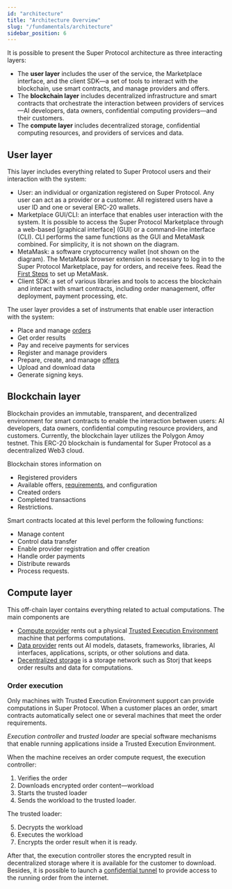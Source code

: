 ```yaml
---
id: "architecture"
title: "Architecture Overview"
slug: "/fundamentals/architecture"
sidebar_position: 6
---
```


It is possible to present the Super Protocol architecture as three interacting layers:

- The **user layer** includes the user of the service, the Marketplace interface, and the client SDK—a set of tools to interact with the blockchain, use smart contracts, and manage providers and offers.
- The **blockchain layer** includes decentralized infrastructure and smart contracts that orchestrate the interaction between providers of services—AI developers, data owners, confidential computing providers—and their customers.
- The **compute layer** includes decentralized storage, confidential computing resources, and providers of services and data.

## User layer

This layer includes everything related to Super Protocol users and their interaction with the system:

- User: an individual or organization registered on Super Protocol. Any user can act as a provider or a customer. All registered users have a user ID and one or several ERC-20 wallets.
- Marketplace GUI/CLI: an interface that enables user interaction with the system. It is possible to access the Super Protocol Marketplace through a web-based [graphical interface] (GUI) or a command-line interface (CLI). CLI performs the same functions as the GUI and MetaMask combined. For simplicity, it is not shown on the diagram. 
- MetaMask: a software cryptocurrency wallet (not shown on the diagram). The MetaMask browser extension is necessary to log in to the Super Protocol Marketplace, pay for orders, and receive fees. Read the [First Steps](/developers/marketplace/first-steps/) to set up MetaMask.
- Client SDK: a set of various libraries and tools to access the blockchain and interact with smart contracts, including order management, offer deployment, payment processing, etc.


The user layer provides a set of instruments that enable user interaction with the system:

- Place and manage [orders](/developers/fundamentals/orders)
- Get order results
- Pay and receive payments for services
- Register and manage providers
- Prepare, create, and manage [offers](/developers/fundamentals/offers)
- Upload and download data
- Generate signing keys.

## Blockchain layer

Blockchain provides an immutable, transparent, and decentralized environment for smart contracts to enable the interaction between users: AI developers, data owners, confidential computing resource providers, and customers. Currently, the blockchain layer utilizes the Polygon Amoy testnet. This ERC-20 blockchain is fundamental for Super Protocol as a decentralized Web3 cloud.

Blockchain stores information on

- Registered providers
- Available offers, [requirements](/developers/fundamentals/slots), and configuration
- Created orders
- Completed transactions
- Restrictions.

Smart contracts located at this level perform the following functions:

- Manage content
- Control data transfer
- Enable provider registration and offer creation
- Handle order payments
- Distribute rewards
- Process requests.

## Compute layer

This off-chain layer contains everything related to actual computations. The main components are

- [Compute provider](/developers/fundamentals/offers#compute) rents out a physical [Trusted Execution Environment](/developers/fundamentals#trusted-execution-environment) machine that performs computations.
- [Data provider](/developers/fundamentals/offers#solution-and-data) rents out AI models, datasets, frameworks, libraries, AI interfaces, applications, scripts, or other solutions and data.
- [Decentralized storage](/developers/fundamentals/offers#storage) is a storage network such as Storj that keeps order results and data for computations.

### Order execution

Only machines with Trusted Execution Environment support can provide computations in Super Protocol. When a customer places an order, smart contracts automatically select one or several machines that meet the order requirements.

_Execution controller_ and _trusted loader_ are special software mechanisms that enable running applications inside a Trusted Execution Environment.

When the machine receives an order compute request, the execution controller:

1. Verifies the order
2. Downloads encrypted order content—workload
3. Starts the trusted loader
4. Sends the workload to the trusted loader.

The trusted loader:

5. Decrypts the workload
6. Executes the workload
7. Encrypts the order result when it is ready.

After that, the execution controller stores the encrypted result in decentralized storage where it is available for the customer to download. Besides, it is possible to launch a [confidential tunnel](/developers/fundamentals/tunnels) to provide access to the running order from the internet.
